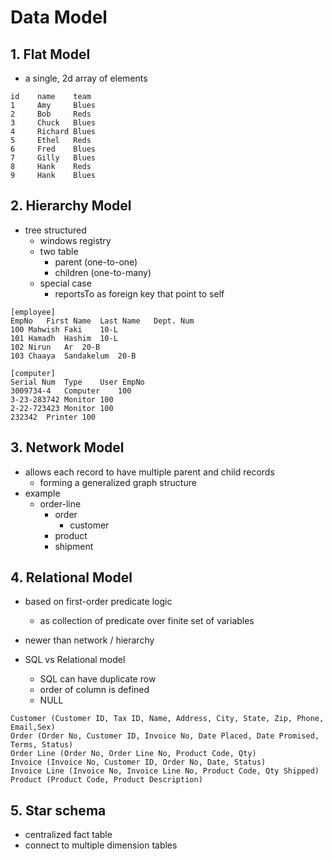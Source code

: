 
# Data Model

## 1. Flat Model
- a single, 2d array of elements

```
id    name    team
1     Amy     Blues
2     Bob     Reds
3     Chuck   Blues
4     Richard Blues
5     Ethel   Reds
6     Fred    Blues
7     Gilly   Blues
8     Hank    Reds
9     Hank    Blues
```

## 2. Hierarchy Model
- tree structured
  - windows registry
  - two table
    - parent (one-to-one)
    - children (one-to-many)
  - special case
    - reportsTo as foreign key that point to self
```
[employee]
EmpNo	First Name	Last Name	Dept. Num
100	Mahwish	Faki	10-L
101	Hamadh	Hashim	10-L
102	Nirun	Ar	20-B
103	Chaaya	Sandakelum	20-B

[computer]
Serial Num	Type	User EmpNo
3009734-4	Computer	100
3-23-283742	Monitor	100
2-22-723423	Monitor	100
232342	Printer	100
```

## 3. Network Model

- allows each record to have multiple parent and child records
  - forming a generalized graph structure
- example
  - order-line
    - order
      - customer
    - product
    - shipment

## 4. Relational Model

- based on first-order predicate logic
  - as collection of predicate over finite set of variables
- newer than network / hierarchy

- SQL vs Relational model
  - SQL can have duplicate row
  - order of column is defined
  - NULL

```
Customer (Customer ID, Tax ID, Name, Address, City, State, Zip, Phone, Email,Sex)
Order (Order No, Customer ID, Invoice No, Date Placed, Date Promised, Terms, Status)
Order Line (Order No, Order Line No, Product Code, Qty)
Invoice (Invoice No, Customer ID, Order No, Date, Status)
Invoice Line (Invoice No, Invoice Line No, Product Code, Qty Shipped)
Product (Product Code, Product Description)
```

## 5. Star schema

- centralized fact table
- connect to multiple dimension tables
